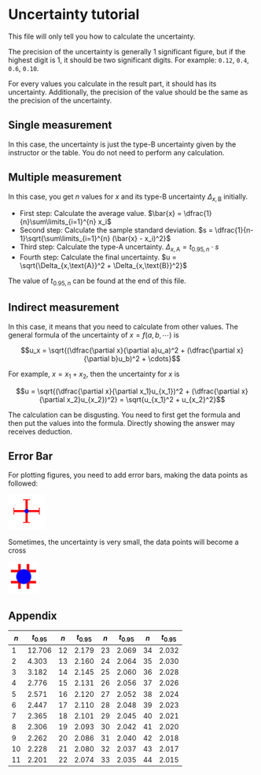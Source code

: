 # Uncertainty tutorial

This file will only tell you how to calculate the uncertainty.

The precision of the uncertainty is generally 1 significant figure, but if the highest digit is 1, it should be two significant digits. For example: `0.12`, `0.4`, `0.6`, `0.10`.

For every values you calculate in the result part, it should has its uncertainty. Additionally, the precision of the value should be the same as the precision of the uncertainty.

## Single measurement

In this case, the uncertainty is just the type-B uncertainty given by the instructor or the table. You do not need to perform any calculation.

## Multiple measurement

In this case, you get $n$ values for $x$ and its type-B uncertainty $\Delta_{x, \text{B}}$ initially. 

- First step: Calculate the average value. $\bar{x} = \dfrac{1}{n}\sum\limits_{i=1}^{n} x_i$
- Second step: Calculate the sample standard deviation. $s = \dfrac{1}{n-1}\sqrt{\sum\limits_{i=1}^{n} (\bar{x} - x_i)^2}$
- Third step: Calculate the type-A uncertainty. $\Delta_{x,\text{A}} = t_{0.95,n} \cdot s$
- Fourth step: Calculate the final uncertainty. $u = \sqrt{\Delta_{x,\text{A}}^2 + \Delta_{x,\text{B}}^2}$

The value of $t_{0.95,n}$ can be found at the end of this file.

## Indirect measurement

In this case, it means that you need to calculate from other values. The general formula of the uncertainty of $x = f(a,b,\cdots)$ is

$$u_x = \sqrt{(\dfrac{\partial x}{\partial a}u_a)^2 + (\dfrac{\partial x}{\partial b}u_b)^2 + \cdots}$$

For example, $x = x_1 + x_2$, then the uncertainty for $x$ is 

$$u = \sqrt{(\dfrac{\partial x}{\partial x_1}u_{x_1})^2 + (\dfrac{\partial x}{\partial x_2}u_{x_2})^2} = \sqrt{u_{x_1}^2 + u_{x_2}^2}$$

The calculation can be disgusting. You need to first get the formula and then put the values into the formula. Directly showing the answer may receives deduction.

## Error Bar

For plotting figures, you need to add error bars, making the data points as followed:

<img src="images\1.png" style="zoom:50%;" />

Sometimes, the uncertainty is very small, the data points will become a cross

<img src="images\2.png" style="zoom:50%;" />

## Appendix

| $n$  | $t_{0.95}$ | $n$  | $t_{0.95}$  |   $n$   |   $t_{0.95}$   |   $n$   | $t_{0.95}$ |
| ---- | ---------- | ---- | ---- | ---- | ---- | ---- | ---------- |
| 1 | 12.706 | 12 | 2.179 | 23 | 2.069 | 34 | 2.032 |
| 2 | 4.303 | 13 | 2.160 | 24 | 2.064 | 35 | 2.030 |
| 3 | 3.182 | 14 | 2.145 | 25 | 2.060 | 36 | 2.028 |
| 4 | 2.776 | 15 | 2.131 | 26 | 2.056 | 37 | 2.026 |
| 5 | 2.571 | 16 | 2.120 | 27 | 2.052 | 38 | 2.024 |
| 6 | 2.447 | 17 | 2.110 | 28 | 2.048 | 39 | 2.023 |
| 7 | 2.365 | 18 | 2.101 | 29 | 2.045 | 40 | 2.021 |
| 8 | 2.306 | 19 | 2.093 | 30 | 2.042 | 41 | 2.020 |
| 9 | 2.262 | 20 | 2.086 | 31 | 2.040 | 42 | 2.018 |
| 10 | 2.228 | 21 | 2.080 | 32 | 2.037 | 43 | 2.017 |
| 11 | 2.201 | 22 | 2.074 | 33 | 2.035 | 44 | 2.015 |

